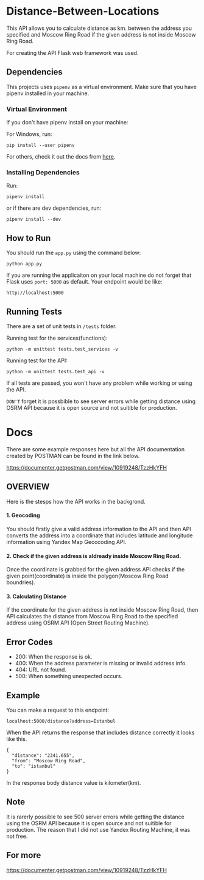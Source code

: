 # Distance-Between-Locations

This API allows you to calculate distance as km. between the address you specified and Moscow Ring Road if the given address is not inside Moscow Ring Road.

For creating the API Flask web framework was used.

## Dependencies

This projects uses `pipenv` as a virtual environment. Make sure that you have pipenv installed in your machine.

### Virtual Environment

If you don't have pipenv install on your machine:

For Windows, run:

```
pip install --user pipenv
```

For others, check it out the docs from [here](https://github.com/pypa/pipenv).

### Installing Dependencies

Run:

```
pipenv install
```

or if there are dev dependencies, run:

```
pipenv install --dev
```



## How to Run

You should run the `app.py` using the command below:

```
python app.py
```

If you are running the applicaiton on your local machine do not forget that Flask uses `port: 5000` as default.
Your endpoint would be like:

`http://localhost:5000`

## Running Tests

There are a set of unit tests in `/tests` folder.

Running test for the services(functions):
```
python -m unittest tests.test_services -v
```

Running test for the API:
```
python -m unittest tests.test_api -v
```

If all tests are passed, you won't have any problem while working or using the API.

`DON'T` forget it is possbible to see server errors while getting distance using OSRM API
because it is open source and not suitible for production.

# Docs

There are some example responses here but all the API documentation created by POSTMAN can be found in the link below.

https://documenter.getpostman.com/view/10919248/TzzHkYFH


## OVERVIEW

Here is the stesps how the API works in the backgrond.

#### 1. Geocoding

You should firstly give a valid address information to the API and then API converts the address into a coordinate that includes latitude and longitude information using Yandex Map Gecocoding API.

#### 2. Check if the given address is aldready inside Moscow Ring Road.
 
Once the coordinate is grabbed for the given address API checks if the given point(coordinate) is inside the polygon(Moscow Ring Road boundries).

#### 3. Calculating Distance

If the coordinate for the given address is not inside Moscow Ring Road, then API calculates the distance from Moscow Ring Road to the specified address using OSRM API (Open Street Routing Machine).


## Error Codes

 - 200: When the response is ok.
 - 400: When the address parameter is missing or invalid address info.
 - 404: URL not found.
 - 500: When something unexpected occurs.

## Example

You can make a request to this endpoint:

`localhost:5000/distance?address=İstanbul`

When the API returns the response that includes distance correctly it looks like this.

    {
      "distance": "2341.655",
      "from": "Moscow Ring Road",
      "to": "istanbul"
    }

In the response body distance value is kilometer(km).

## Note

It is rarerly possible to see 500 server errors while getting the distance using the OSRM API because it is open source and not suitible for production.
The reason that I did not use Yandex Routing Machine, it was not free.


## For more

https://documenter.getpostman.com/view/10919248/TzzHkYFH
